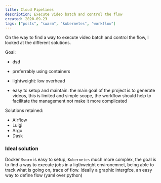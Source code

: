 ```yaml
---
title: Cloud Pipelines
description: Execute video batch and control the flow
created: 2020-09-23
tags: ["posts", "swarm", "kubernetes", "workflow"]
---
```


On the way to find a way to execute video batch and control the flow, I looked at the different solutions.

Goal:

- dsd

- preferrably using containers
- lightweight: low overhead
- easy to setup and maintain: the main goal of the project is to generate videos, this is limited and simple scope, the workflow should help to facilitate the management not make it more complicated

Solutions retained:

- Airflow
- Luigi
- Argo
- Dask

### Ideal solution

Docker `Swarm` is easy to setup, `Kubernetes` much more complex, the goal is to find a way to execute jobs in a ligthweight environemnet, being able to track what is going on, trace of flow. Ideally a graphic intergfce, an easy way to define flow (yaml over python)
